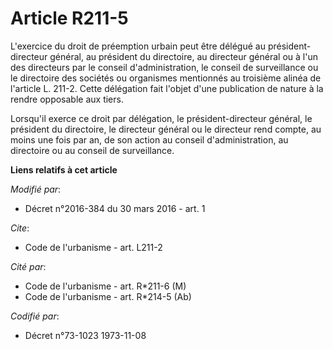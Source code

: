 # Article R211-5

L'exercice du droit de préemption urbain peut être délégué au président-directeur général, au président du directoire, au
directeur général ou à l'un des directeurs par le conseil d'administration, le conseil de surveillance ou le directoire des
sociétés ou organismes mentionnés au troisième alinéa de l'article L. 211-2. Cette délégation fait l'objet d'une publication
de nature à la rendre opposable aux tiers. 

Lorsqu'il exerce ce droit par délégation, le président-directeur général, le président du directoire, le directeur général ou
le directeur rend compte, au moins une fois par an, de son action au conseil d'administration, au directoire ou au conseil de
surveillance.

**Liens relatifs à cet article**

_Modifié par_:

  - Décret n°2016-384 du 30 mars 2016 - art. 1

_Cite_:

  - Code de l'urbanisme - art. L211-2

_Cité par_:

  - Code de l'urbanisme - art. R*211-6 (M)
  - Code de l'urbanisme - art. R*214-5 (Ab)

_Codifié par_:

  - Décret n°73-1023 1973-11-08
